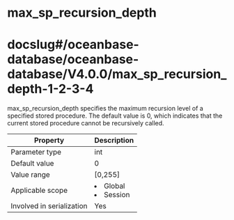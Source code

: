 max_sp_recursion_depth
===========================================
# docslug#/oceanbase-database/oceanbase-database/V4.0.0/max_sp_recursion_depth-1-2-3-4
max_sp_recursion_depth specifies the maximum recursion level of a specified stored procedure. The default value is 0, which indicates that the current stored procedure cannot be recursively called.


| **Property** | **Description** |
|---------|------------------------------------------------------------------------------------------------------------|
| Parameter type | int |
| Default value | 0 |
| Value range | [0,255] |
| Applicable scope | <li> Global   <li> Session |
| Involved in serialization | Yes |


